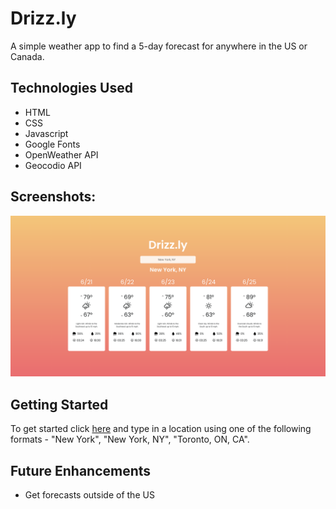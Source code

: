 # Drizz.ly

A simple weather app to find a 5-day forecast for anywhere in the US or Canada.

## Technologies Used

- HTML
- CSS
- Javascript
- Google Fonts
- OpenWeather API
- Geocodio API

## Screenshots:

![Screenshot](/screenshot.png?raw=true "App screenshot")

## Getting Started

To get started click [here](https://incredible-moxie-3b2afc.netlify.app/) and type in a location using one of the following formats - "New York", "New York, NY", "Toronto, ON, CA".

## Future Enhancements

- Get forecasts outside of the US
